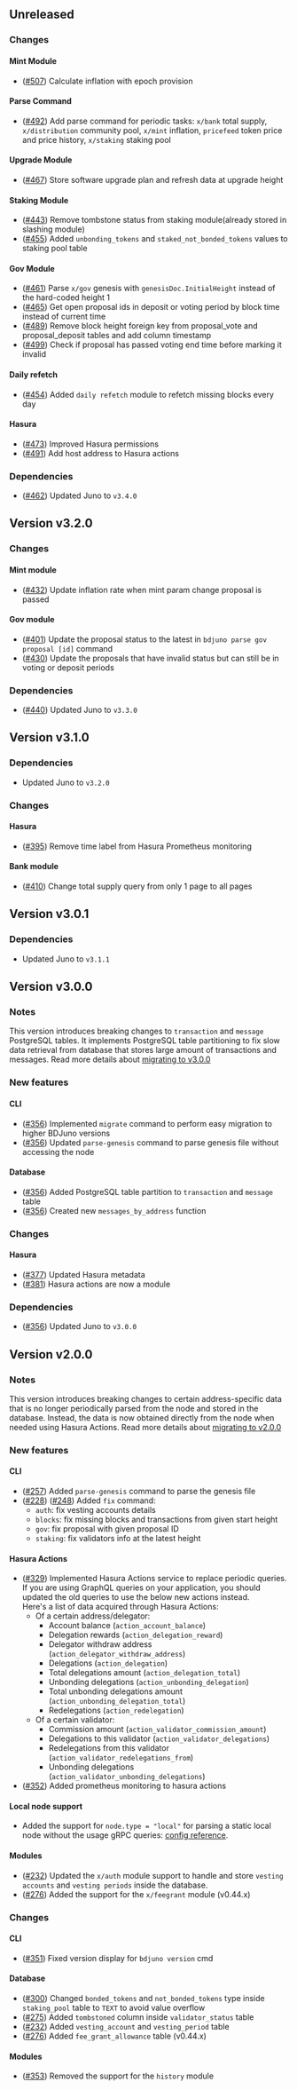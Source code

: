 ## Unreleased
### Changes
#### Mint Module
- ([\#507](https://github.com/forbole/bdjuno/pull/507)) Calculate inflation with epoch provision

#### Parse Command
- ([\#492](https://github.com/forbole/bdjuno/pull/492)) Add parse command for periodic tasks: `x/bank` total supply, `x/distribution` community pool, `x/mint` inflation, `pricefeed` token price and price history, `x/staking` staking pool

#### Upgrade Module
- ([\#467](https://github.com/forbole/bdjuno/pull/467)) Store software upgrade plan and refresh data at upgrade height

#### Staking Module
- ([\#443](https://github.com/forbole/bdjuno/pull/443)) Remove tombstone status from staking module(already stored in slashing module)
- ([\#455](https://github.com/forbole/bdjuno/pull/455)) Added `unbonding_tokens` and `staked_not_bonded_tokens` values to staking pool table

#### Gov Module
- ([\#461](https://github.com/forbole/bdjuno/pull/461)) Parse `x/gov` genesis with `genesisDoc.InitialHeight` instead of the hard-coded height 1
- ([\#465](https://github.com/forbole/bdjuno/pull/465)) Get open proposal ids in deposit or voting period by block time instead of current time
- ([\#489](https://github.com/forbole/bdjuno/pull/489)) Remove block height foreign key from proposal_vote and proposal_deposit tables and add column timestamp
- ([\#499](https://github.com/forbole/bdjuno/pull/499)) Check if proposal has passed voting end time before marking it invalid

#### Daily refetch
- ([\#454](https://github.com/forbole/bdjuno/pull/454)) Added `daily refetch` module to refetch missing blocks every day

#### Hasura
- ([\#473](https://github.com/forbole/bdjuno/pull/473)) Improved Hasura permissions
- ([\#491](https://github.com/forbole/bdjuno/pull/491)) Add host address to Hasura actions

### Dependencies
- ([\#462](https://github.com/forbole/bdjuno/pull/462)) Updated Juno to `v3.4.0`

## Version v3.2.0
### Changes
#### Mint module
- ([\#432](https://github.com/forbole/bdjuno/pull/432)) Update inflation rate when mint param change proposal is passed

#### Gov module
- ([\#401](https://github.com/forbole/bdjuno/pull/401)) Update the proposal status to the latest in `bdjuno parse gov proposal [id]` command
- ([\#430](https://github.com/forbole/bdjuno/pull/430)) Update the proposals that have invalid status but can still be in voting or deposit periods 

### Dependencies
- ([\#440](https://github.com/forbole/bdjuno/pull/440)) Updated Juno to `v3.3.0`

## Version v3.1.0
### Dependencies
- Updated Juno to `v3.2.0`

### Changes 
#### Hasura
- ([\#395](https://github.com/forbole/bdjuno/pull/395)) Remove time label from Hasura Prometheus monitoring

#### Bank module
- ([\#410](https://github.com/forbole/bdjuno/pull/410)) Change total supply query from only 1 page to all pages

## Version v3.0.1
### Dependencies
- Updated Juno to `v3.1.1`

## Version v3.0.0
### Notes
This version introduces breaking changes to `transaction` and `message` PostgreSQL tables. It implements PostgreSQL table partitioning to fix slow data retrieval from database that stores large amount of transactions and messages. Read more details about [migrating to v3.0.0](https://docs.bigdipper.live/cosmos-based/parser/migrations/v2.0.0)

### New features 
#### CLI
- ([\#356](https://github.com/forbole/bdjuno/pull/356)) Implemented `migrate` command to perform easy migration to higher BDJuno versions
- ([\#356](https://github.com/forbole/bdjuno/pull/356)) Updated `parse-genesis` command to parse genesis file without accessing the node

#### Database
- ([\#356](https://github.com/forbole/bdjuno/pull/356)) Added PostgreSQL table partition to `transaction` and `message` table
- ([\#356](https://github.com/forbole/bdjuno/pull/356)) Created new `messages_by_address` function

### Changes 
#### Hasura
- ([\#377](https://github.com/forbole/bdjuno/pull/377)) Updated Hasura metadata
- ([\#381](https://github.com/forbole/bdjuno/pull/381)) Hasura actions are now a module 

### Dependencies
- ([\#356](https://github.com/forbole/bdjuno/pull/356)) Updated Juno to `v3.0.0`

## Version v2.0.0
### Notes
This version introduces breaking changes to certain address-specific data that is no longer periodically parsed from the node and stored in the database. Instead, the data is now obtained directly from the node when needed using Hasura Actions. Read more details about [migrating to v2.0.0](https://docs.bigdipper.live/cosmos-based/parser/migrations/v2.0.0)

### New features
#### CLI
- ([\#257](https://github.com/forbole/bdjuno/pull/257)) Added `parse-genesis` command to parse the genesis file
- ([\#228](https://github.com/forbole/bdjuno/pull/228)) ([\#248](https://github.com/forbole/bdjuno/pull/248)) Added `fix` command:
  - `auth`: fix vesting accounts details
  - `blocks`: fix missing blocks and transactions from given start height
  - `gov`: fix proposal with given proposal ID  
  - `staking`: fix validators info at the latest height  

#### Hasura Actions
- ([\#329](https://github.com/forbole/bdjuno/pull/329)) Implemented Hasura Actions service to replace periodic queries. If you are using GraphQL queries on your application, you should updated the old queries to use the below new actions instead.  
  Here's a list of data acquired through Hasura Actions:
    - Of a certain address/delegator:
      - Account balance (`action_account_balance`)
      - Delegation rewards (`action_delegation_reward`)
      - Delegator withdraw address (`action_delegator_withdraw_address`)
      - Delegations (`action_delegation`)
      - Total delegations amount (`action_delegation_total`)
      - Unbonding delegations (`action_unbonding_delegation`)
      - Total unbonding delegations amount (`action_unbonding_delegation_total`)
      - Redelegations (`action_redelegation`)
    - Of a certain validator:
      - Commission amount (`action_validator_commission_amount`)
      - Delegations to this validator (`action_validator_delegations`)
      - Redelegations from this validator (`action_validator_redelegations_from`)
      - Unbonding delegations (`action_validator_unbonding_delegations`)
- ([\#352](https://github.com/forbole/bdjuno/pull/352)) Added prometheus monitoring to hasura actions

#### Local node support
- Added the support for `node.type = "local"` for parsing a static local node without the usage gRPC queries: [config reference](https://docs.bigdipper.live/cosmos-based/parser/config/config#node).

#### Modules
- ([\#232](https://github.com/forbole/bdjuno/pull/232)) Updated the `x/auth` module support to handle and store `vesting accounts` and `vesting periods` inside the database. 
- ([\#276](https://github.com/forbole/bdjuno/pull/276)) Added the support for the `x/feegrant` module (v0.44.x)

### Changes 

#### CLI
- ([\#351](https://github.com/forbole/bdjuno/pull/351)) Fixed version display for `bdjuno version` cmd 

#### Database
- ([\#300](https://github.com/forbole/bdjuno/pull/300)) Changed `bonded_tokens` and `not_bonded_tokens` type inside `staking_pool` table  to `TEXT` to avoid value overflow
- ([\#275](https://github.com/forbole/bdjuno/pull/275)) Added `tombstoned` column inside `validator_status` table
- ([\#232](https://github.com/forbole/bdjuno/pull/232)) Added `vesting_account` and `vesting_period` table
- ([\#276](https://github.com/forbole/bdjuno/pull/276)) Added `fee_grant_allowance` table (v0.44.x)

#### Modules
- ([\#353](https://github.com/forbole/bdjuno/pull/353)) Removed the support for the `history` module